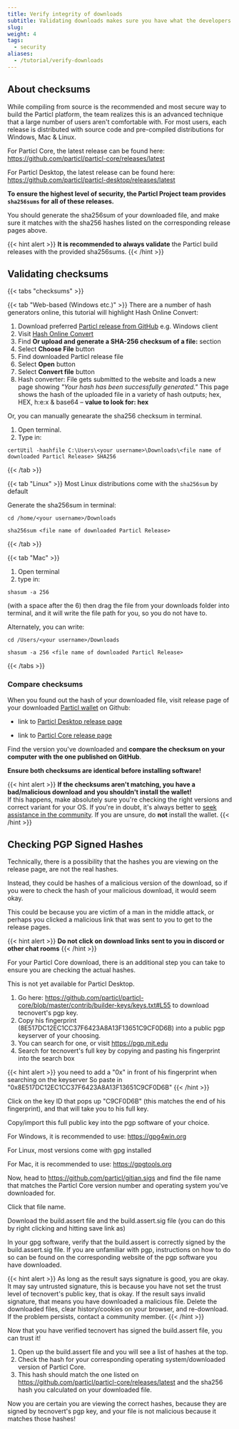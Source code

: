 ```yaml
---
title: Verify integrity of downloads
subtitle: Validating downloads makes sure you have what the developers released – and not installing any fake or malware-infected software
slug: 
weight: 4
tags:
  - security
aliases:
  - /tutorial/verify-downloads
---
```


## About checksums

While compiling from source is the recommended and most secure way to build the Particl platform, the team realizes this is an advanced technique that a large number of users aren't comfortable with. For most users, each release is distributed with source code and pre-compiled distributions for Windows, Mac & Linux.

For Particl Core, the latest release can be found here: https://github.com/particl/particl-core/releases/latest

For Particl Desktop, the latest release can be found here: https://github.com/particl/particl-desktop/releases/latest


**To ensure the highest level of security, the Particl Project team provides `sha256sums` for all of these releases.**

You should generate the sha256sum of your downloaded file, and make sure it matches with the sha256 hashes listed on the corresponding release pages above.

{{< hint alert >}}
**It is recommended to always validate** the Particl build releases with the provided sha256sums.
{{< /hint >}}


## Validating checksums

{{< tabs "checksums" >}}

{{< tab "Web-based (Windows etc.)" >}}
There are a number of hash generators online, this tutorial will highlight Hash Online Convert:

1. Download preferred [Particl release from GitHub](https://github.com/particl/particl-core/releases/latest) e.g. Windows client
2. Visit [Hash Online Convert](http://hash.online-convert.com/sha256-generator)
3. Find **Or upload and generate a SHA-256 checksum of a file:** section
4. Select **Choose File** button
5. Find downloaded Particl release file
6. Select **Open** button
7. Select **Convert file** button
8. Hash converter: File gets submitted to the website and loads a new page showing _"Your hash has been successfully generated."_ This page shows the hash of the uploaded file in a variety of hash outputs; hex, HEX, h:e:x & base64 – **value to look for: hex**


Or, you can manually genearate the sha256 checksum in terminal.

1. Open terminal.
2. Type in:

```
certUtil -hashfile C:\Users\<your username>\Downloads\<file name of downloaded Particl Release> SHA256
```

{{< /tab >}}

{{< tab "Linux" >}}
Most Linux distributions come with the `sha256sum` by default


Generate the sha256sum in terminal:

```
cd /home/<your username>/Downloads

sha256sum <file name of downloaded Particl Release>
```

{{< /tab >}}

{{< tab "Mac" >}}

1. Open terminal
2. type in: 

```
shasum -a 256 
```

(with a space after the 6) then drag the file from your downloads folder into terminal, and it will write the file path for you, so you do not have to.

Alternately, you can write:

```
cd /Users/<your username>/Downloads

shasum -a 256 <file name of downloaded Particl Release>
```

{{< /tabs >}}


### Compare checksums

When you found out the hash of your downloaded file, visit release page of your downloaded [Particl wallet](/learn/wallets/overview) on Github:

- link to [Particl Desktop release page](https://github.com/particl/particl-desktop/releases/latest)

- link to [Particl Core release page](https://github.com/particl/particl-core/releases/latest)

Find the version you've downloaded and **compare the checksum on your computer with the one published on GitHub**.


**Ensure both checksums are identical before installing software!**

{{< hint alert >}}
**If the checksums aren't matching, you have a bad/malicious download and you shouldn't install the wallet!**\
If this happens, make absolutely sure you're checking the right versions and correct variant for your OS. If you're in doubt, it's always better to [seek assistance in the community](/support/overview).  If you are unsure, do **not** install the wallet.
{{< /hint >}}


## Checking PGP Signed Hashes

Technically, there is a possibility that the hashes you are viewing on the release page, are not the real hashes.

Instead, they could be hashes of a malicious version of the download, so if you were to check the hash of your malicious download, it would seem okay.

This could be because you are victim of a man in the middle attack, or perhaps you clicked a malicious link that was sent to you to get to the release pages.

{{< hint alert >}}
**Do not click on download links sent to you in discord or other chat rooms**
{{< /hint >}}

For your Particl Core download, there is an additional step you can take to ensure you are checking the actual hashes.

This is not yet available for Particl Desktop.

1. Go here: https://github.com/particl/particl-core/blob/master/contrib/builder-keys/keys.txt#L55 to download tecnovert's pgp key.
2. Copy his fingerprint (8E517DC12EC1CC37F6423A8A13F13651C9CF0D6B) into a public pgp keyserver of your choosing.
3. You can search for one, or visit https://pgp.mit.edu
4. Search for tecnovert's full key by copying and pasting his fingerprint into the search box

{{< hint alert >}}
you need to add a "0x" in front of his fingerprint when searching on the keyserver
So paste in "0x8E517DC12EC1CC37F6423A8A13F13651C9CF0D6B"
{{< /hint >}}

Click on the key ID that pops up "C9CF0D6B" (this matches the end of his fingerprint), and that will take you to his full key.

Copy/import this full public key into the pgp software of your choice.

For Windows, it is recommended to use: https://gpg4win.org

For Linux, most versions come with gpg installed

For Mac, it is recommended to use: https://gpgtools.org


Now, head to https://github.com/particl/gitian.sigs and find the file name that matches the Particl Core version number and operating system you've downloaded for.

Click that file name.

Download the build.assert file and the build.assert.sig file (you can do this by right clicking and hitting save link as)


In your gpg software, verify that the build.assert is correctly signed by the build.assert.sig file.  If you are unfamiliar with pgp, instructions on how to do so can be found on the corresponding website of the pgp software you have downloaded.

{{< hint alert >}}
As long as the result says signature is good, you are okay.  It may say untrusted signature, this is because you have not set the trust level of tecnovert's public key, that is okay.  If the result says invalid signature, that means you have downloaded a malicious file.  Delete the downloaded files, clear history/cookies on your browser, and re-download.  If the problem persists, contact a community member.
{{< /hint >}}

Now that you have verified tecnovert has signed the build.assert file, you can trust it!

1. Open up the build.assert file and you will see a list of hashes at the top.
2. Check the hash for your corresponding operating system/downloaded version of Particl Core.
3. This hash should match the one listed on https://github.com/particl/particl-core/releases/latest and the sha256 hash you calculated on your downloaded file.

Now you are certain you are viewing the correct hashes, because they are signed by tecnovert's pgp key, and your file is not malicious because it matches those hashes!
